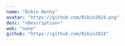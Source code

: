 ```yaml
---
name: "Bibin Benny"
avatar: "https://github.com/Bibin2024.png"
desc: "<Description>"
web: "none"
github: "https://github.com/Bibin2024"
---
```

